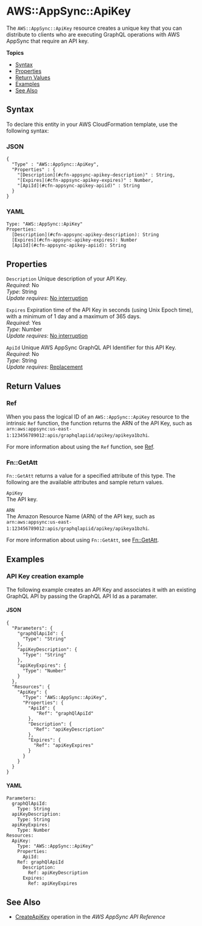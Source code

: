 # AWS::AppSync::ApiKey<a name="aws-resource-appsync-apikey"></a>

The `AWS::AppSync::ApiKey` resource creates a unique key that you can distribute to clients who are executing GraphQL operations with AWS AppSync that require an API key\. 

**Topics**
+ [Syntax](#aws-resource-appsync-apikey-syntax)
+ [Properties](#aws-resource-appsync-apikey-properties)
+ [Return Values](#aws-resource-appsync-apikey-returnvalues)
+ [Examples](#aws-resource-appsync-apikey-examples)
+ [See Also](#aws-resource-appsync-apikey-seealso)

## Syntax<a name="aws-resource-appsync-apikey-syntax"></a>

To declare this entity in your AWS CloudFormation template, use the following syntax:

### JSON<a name="aws-resource-appsync-apikey-syntax.json"></a>

```
{
  "Type" : "AWS::AppSync::ApiKey",
  "Properties" : {
    "[Description](#cfn-appsync-apikey-description)" : String,
    "[Expires](#cfn-appsync-apikey-expires)" : Number,
    "[ApiId](#cfn-appsync-apikey-apiid)" : String
  }
}
```

### YAML<a name="aws-resource-appsync-apikey-syntax.yaml"></a>

```
Type: "AWS::AppSync::ApiKey"
Properties:
  [Description](#cfn-appsync-apikey-description): String
  [Expires](#cfn-appsync-apikey-expires): Number
  [ApiId](#cfn-appsync-apikey-apiid): String
```

## Properties<a name="aws-resource-appsync-apikey-properties"></a>

`Description`  <a name="cfn-appsync-apikey-description"></a>
Unique description of your API Key\.  
 *Required*: No  
 *Type*: String  
 *Update requires*: [No interruption](using-cfn-updating-stacks-update-behaviors.md#update-no-interrupt) 

`Expires`  <a name="cfn-appsync-apikey-expires"></a>
Expiration time of the API Key in seconds \(using Unix Epoch time\), with a minimum of 1 day and a maximum of 365 days\.  
 *Required*: Yes  
 *Type*: Number  
 *Update requires*: [No interruption](using-cfn-updating-stacks-update-behaviors.md#update-no-interrupt) 

`ApiId`  <a name="cfn-appsync-apikey-apiid"></a>
Unique AWS AppSync GraphQL API Identifier for this API Key\.  
 *Required*: No  
 *Type*: String  
 *Update requires*: [Replacement](using-cfn-updating-stacks-update-behaviors.md#update-replacement) 

## Return Values<a name="aws-resource-appsync-apikey-returnvalues"></a>

### Ref<a name="aws-resource-appsync-apikey-ref"></a>

When you pass the logical ID of an `AWS::AppSync::ApiKey` resource to the intrinsic `Ref` function, the function returns the ARN of the API Key, such as `arn:aws:appsync:us-east-1:123456789012:apis/graphqlapiid/apikey/apikeya1bzhi`\. 

For more information about using the `Ref` function, see [Ref](intrinsic-function-reference-ref.md)\. 

### Fn::GetAtt<a name="aws-resource-appsync-apikey-getatt"></a>

 `Fn::GetAtt` returns a value for a specified attribute of this type\. The following are the available attributes and sample return values\. 

`ApiKey`  
The API key\. 

`ARN`  
The Amazon Resource Name \(ARN\) of the API key, such as `arn:aws:appsync:us-east-1:123456789012:apis/graphqlapiid/apikey/apikeya1bzhi`\. 

For more information about using `Fn::GetAtt`, see [Fn::GetAtt](intrinsic-function-reference-getatt.md)\. 

## Examples<a name="aws-resource-appsync-apikey-examples"></a>

### API Key creation example<a name="aws-resource-appsync-apikey-example1"></a>

The following example creates an API Key and associates it with an existing GraphQL API by passing the GraphQL API Id as a paramater\.

#### JSON<a name="aws-resource-appsync-apikey-example1.json"></a>

```
{
  "Parameters": {
    "graphQlApiId": {
      "Type": "String"
    },
    "apiKeyDescription": {
      "Type": "String"
    },
    "apiKeyExpires": {
      "Type": "Number"
    }
  },
  "Resources": {
    "ApiKey": {
      "Type": "AWS::AppSync::ApiKey",
      "Properties": {
        "ApiId": {
           "Ref": "graphQlApiId"
        },
        "Description": {
          "Ref": "apiKeyDescription"
        },
        "Expires": {
          "Ref": "apiKeyExpires"
        }
      }
    }
  }
}
```

#### YAML<a name="aws-resource-appsync-apikey-example1.yaml"></a>

```
Parameters:
  graphQlApiId:
    Type: String
  apiKeyDescription:
    Type: String
  apiKeyExpires:
    Type: Number
Resources:
  ApiKey:
    Type: "AWS::AppSync::ApiKey"
    Properties:
      ApiId:
	Ref: graphQlApiId
      Description:
        Ref: apiKeyDescription
      Expires:
        Ref: apiKeyExpires
```

## See Also<a name="aws-resource-appsync-apikey-seealso"></a>
+ [ CreateApiKey](http://docs.aws.amazon.com/appsync/latest/APIReference/API_CreateApiKey.html) operation in the *AWS AppSync API Reference*